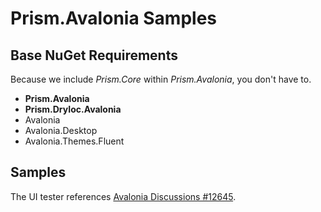 # Prism.Avalonia Samples

## Base NuGet Requirements

Because we include _Prism.Core_ within _Prism.Avalonia_, you don't have to.

* **Prism.Avalonia**
* **Prism.DryIoc.Avalonia**
* Avalonia
* Avalonia.Desktop
* Avalonia.Themes.Fluent

## Samples

The UI tester references [Avalonia Discussions #12645](https://github.com/AvaloniaUI/Avalonia/discussions/12645).

